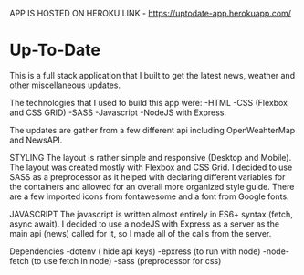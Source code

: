 APP IS HOSTED ON HEROKU
LINK - https://uptodate-app.herokuapp.com/

# Up-To-Date
This is a full stack application that I built to get the latest news, weather and other miscellaneous updates. 

The technologies that I used to build this app were:
-HTML
-CSS (Flexbox and CSS GRID)
-SASS
-Javascript
-NodeJS with Express.

The updates are gather from a few different api including OpenWeahterMap and NewsAPI.

STYLING
The layout is rather simple and responsive (Desktop and Mobile). The layout was created mostly with Flexbox and CSS Grid. I decided to use SASS as a preprocessor as it helped with declaring different variables for the containers and allowed for an overall more organized style guide. There are a few imported icons from fontawesome and a font from Google fonts.  

JAVASCRIPT
The javascript is written almost entirely in ES6+ syntax (fetch, async await). I decided to use a nodeJS with Express as a server as the main api (news) called for it, so I made all of the calls from the server. 

Dependencies
-dotenv ( hide api keys)
-epxress (to run with node)
-node-fetch (to use fetch in node)
-sass (preprocessor for css)
